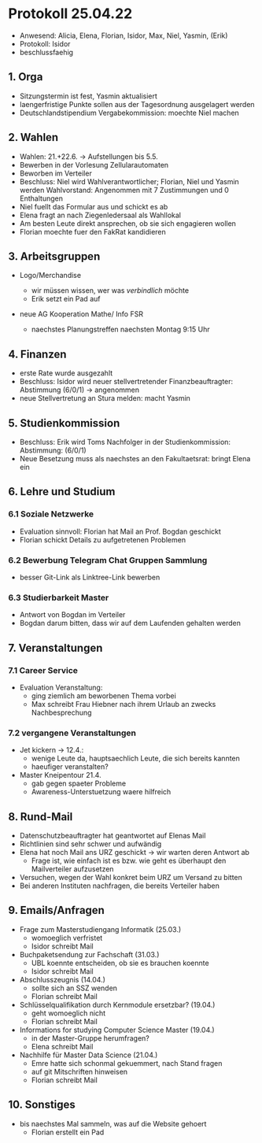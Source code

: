 ---
---

# Protokoll 25.04.22

* Anwesend: Alicia, Elena, Florian, Isidor, Max, Niel, Yasmin, (Erik)
* Protokoll: Isidor
* beschlussfaehig

## 1. Orga

* Sitzungstermin ist fest, Yasmin aktualisiert
* laengerfristige Punkte sollen aus der Tagesordnung ausgelagert werden
* Deutschlandstipendium Vergabekommission: moechte Niel machen


## 2. Wahlen
* Wahlen: 21.+22.6. -> Aufstellungen bis 5.5.
* Bewerben in der Vorlesung Zellularautomaten
* Beworben im Verteiler
* Beschluss: Niel wird Wahlverantwortlicher;
   Florian, Niel und Yasmin werden Wahlvorstand:
   Angenommen mit 7 Zustimmungen und 0 Enthaltungen
* Niel fuellt das Formular aus und schickt es ab
* Elena fragt an nach Ziegenledersaal als Wahllokal
* Am besten Leute direkt ansprechen, ob sie sich engagieren wollen
* Florian moechte fuer den FakRat kandidieren


## 3. Arbeitsgruppen

* Logo/Merchandise
  - wir müssen wissen, wer was _verbindlich_ möchte
  - Erik setzt ein Pad auf

* neue AG Kooperation Mathe/ Info FSR
  - naechstes Planungstreffen naechsten Montag 9:15 Uhr


## 4. Finanzen

* erste Rate wurde ausgezahlt
* Beschluss: Isidor wird neuer stellvertretender Finanzbeauftragter:
  Abstimmung (6/0/1) -> angenommen
* neue Stellvertretung an Stura melden: macht Yasmin


## 5. Studienkommission

* Beschluss: Erik wird Toms Nachfolger in der Studienkommission:
  Abstimmung: (6/0/1)
* Neue Besetzung muss als naechstes an den Fakultaetsrat: bringt Elena ein


## 6. Lehre und Studium

### 6.1 Soziale Netzwerke

* Evaluation sinnvoll: Florian hat Mail an Prof. Bogdan geschickt
* Florian schickt Details zu aufgetretenen Problemen


### 6.2 Bewerbung Telegram Chat Gruppen Sammlung

* besser Git-Link als Linktree-Link bewerben


### 6.3 Studierbarkeit Master

* Antwort von Bogdan im Verteiler
* Bogdan darum bitten, dass wir auf dem Laufenden gehalten werden


## 7. Veranstaltungen

### 7.1 Career Service
* Evaluation Veranstaltung:
  - ging ziemlich am beworbenen Thema vorbei
  - Max schreibt Frau Hiebner nach ihrem Urlaub an zwecks Nachbesprechung

### 7.2 vergangene Veranstaltungen
* Jet kickern -> 12.4.:
  - wenige Leute da, hauptsaechlich Leute, die sich bereits kannten
  - haeufiger veranstalten?
* Master Kneipentour 21.4.
  - gab gegen spaeter Probleme
  - Awareness-Unterstuetzung waere hilfreich


## 8. Rund-Mail
* Datenschutzbeauftragter hat geantwortet auf Elenas Mail
* Richtlinien sind sehr schwer und aufwändig
* Elena hat noch Mail ans URZ geschickt -> wir warten deren Antwort ab
  - Frage ist, wie einfach ist es bzw. wie geht es überhaupt den Mailverteiler aufzusetzen
* Versuchen, wegen der Wahl konkret beim URZ um Versand zu bitten
* Bei anderen Instituten nachfragen, die bereits Verteiler haben


## 9. Emails/Anfragen
* Frage zum Masterstudiengang Informatik (25.03.)
  - womoeglich verfristet
  - Isidor schreibt Mail
* Buchpaketsendung zur Fachschaft (31.03.)
  - UBL koennte entscheiden, ob sie es brauchen koennte
  - Isidor schreibt Mail
* Abschlusszeugnis (14.04.)
  - sollte sich an SSZ wenden
  - Florian schreibt Mail
* Schlüsselqualifikation durch Kernmodule ersetzbar? (19.04.)
  - geht womoeglich nicht
  - Florian schreibt Mail
* Informations for studying Computer Science Master (19.04.)
  - in der Master-Gruppe herumfragen?
  - Elena schreibt Mail
* Nachhilfe für Master Data Science (21.04.)
  - Emre hatte sich schonmal gekuemmert, nach Stand fragen
  - auf git Mitschriften hinweisen
  - Florian schreibt Mail

## 10. Sonstiges

* bis naechstes Mal sammeln, was auf die Website gehoert
  - Florian erstellt ein Pad

